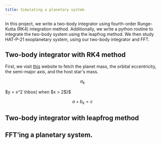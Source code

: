```yaml
---
title: Simulating a planetary system 
---
```


In this project, we write a two-body integrator using fourth-order Runge-Kutta (RK4) integration method. Additionally, we write a python routine to integrate the two-body system using the leapfrog method. We then study HAT-P-21 exoplanetary system, using our two-body integrator and FFT.

## Two-body integrator with RK4 method

First, we visit [this](http://openexoplanetcatalogue.com/planet/HAT-P-21%20b/) website to fetch the planet mass, the orbital eccentricity, the semi-major axis, and the host star's mass. 

$$a_k$$

$y = x^2 \hbox{ when $x > 2$}$

```math  
a + b_k = c
```

## Two-body integrator with leapfrog method



## FFT’ing a planetary system.
